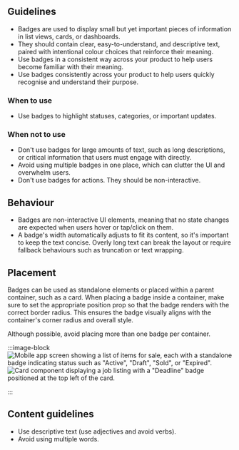 ## Guidelines

- Badges are used to display small but yet important pieces of information in list views, cards, or dashboards.
- They should contain clear, easy-to-understand, and descriptive text, paired with intentional colour choices that reinforce their meaning.
- Use badges in a consistent way across your product to help users become familiar with their meaning.
- Use badges consistently across your product to help users quickly recognise and understand their purpose.

### When to use

- Use badges to highlight statuses, categories, or important updates.

### When not to use

- Don't use badges for large amounts of text, such as long descriptions, or critical information that users must engage with directly.
- Avoid using multiple badges in one place, which can clutter the UI and overwhelm users.
- Don't use badges for actions. They should be non-interactive.

## Behaviour

- Badges are non-interactive UI elements, meaning that no state changes are expected when users hover or tap/click on them.
- A badge's width automatically adjusts to fit its content, so it's important to keep the text concise. Overly long text can break the layout or require fallback behaviours such as truncation or text wrapping.

## Placement

Badges can be used as standalone elements or placed within a parent container, such as a card. When placing a badge inside a container, make sure to set the appropriate position prop so that the badge renders with the correct border radius. This ensures the badge visually aligns with the container's corner radius and overall style.

Although possible, avoid placing more than one badge per container.

:::image-block
![Mobile app screen showing a list of items for sale, each with a standalone badge indicating status such as "Active", "Draft", "Sold", or "Expired".](/components/badge/badge-placement-1.svg)
<br />
![Card component displaying a job listing with a "Deadline" badge positioned at the top left of the card.](/components/badge/badge-placement-2.svg)

:::

## Content guidelines

- Use descriptive text (use adjectives and avoid verbs).
- Avoid using multiple words.

<br>